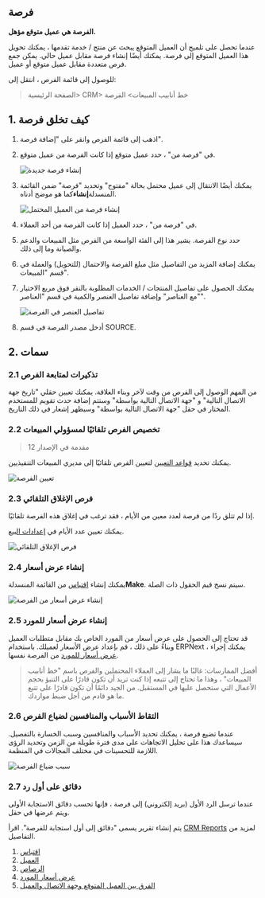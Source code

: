 ## فرصة

**الفرصة هي عميل متوقع مؤهل.**

عندما تحصل على تلميح أن العميل المتوقع يبحث عن منتج / خدمة تقدمها ، يمكنك تحويل هذا العميل المتوقع إلى فرصة. يمكنك أيضًا إنشاء فرصة مقابل عميل حالي. يمكن جمع فرص متعددة مقابل عميل متوقع أو عميل.

للوصول إلى قائمة الفرص ، انتقل إلى:

> الصفحة الرئيسية> CRM> خط أنابيب المبيعات> الفرصة

## 1. كيف تخلق فرصة

1. اذهب إلى قائمة الفرص وانقر على "إضافة فرصة".
2. في "فرصة من" ، حدد عميل متوقع إذا كانت الفرصة من عميل متوقع.
    
    ![إنشاء فرصة جديدة](https://docs.erpnext.com/files/creating-opportunity.gif)
    
3. يمكنك أيضًا الانتقال إلى عميل محتمل بحالة "مفتوح" وتحديد "فرصة" ضمن القائمة المنسدلة**إنشاء**كما هو موضح أدناه.
    
    ![إنشاء فرصة من العميل المحتمل](https://docs.erpnext.com/files/lead-to-opportunity.png)
    
4. في "فرصة من" ، حدد العميل إذا كانت الفرصة من أحد العملاء.
    
5. حدد نوع الفرصة. يشير هذا إلى الفئة الواسعة من الفرص مثل المبيعات والدعم والصيانة وما إلى ذلك.
    
6. يمكنك إضافة المزيد من التفاصيل مثل مبلغ الفرصة والاحتمال (للتحويل) والعملة في قسم "المبيعات".
    
7. يمكنك الحصول على تفاصيل المنتجات / الخدمات المطلوبة بالنقر فوق مربع الاختيار "مع العناصر" وإضافة تفاصيل العنصر والكمية في قسم "العناصر".
    
    ![تفاصيل العنصر في الفرصة](https://docs.erpnext.com/files/item-details-in-opportunity.png)
    
8. أدخل مصدر الفرصة في قسم SOURCE.
    

## 2. سمات

### 2.1 تذكيرات لمتابعة الفرص

من المهم الوصول إلى الفرص من وقت لآخر وبناء العلاقة. يمكنك تعيين حقلي "تاريخ جهة الاتصال التالية" و "جهة الاتصال التالية بواسطة" وستتم إضافة حدث تقويم للمستخدم المختار في حقل "جهة الاتصال التالية بواسطة" وسيظهر إشعار في ذلك التاريخ.

### 2.2 تخصيص الفرص تلقائيًا لمسؤولي المبيعات

> مقدمة في الإصدار 12

يمكنك تحديد [قواعد التعيين](https://docs.erpnext.com/docs/v13/user/manual/en/automation/assignment-rule) لتعيين الفرص تلقائيًا إلى مديري المبيعات التنفيذيين.

![تعيين الفرصة](https://docs.erpnext.com/files/opportunity-assignment-rule.png)

### 2.3 فرص الإغلاق التلقائي

إذا لم تتلق ردًا من فرصة لعدد معين من الأيام ، فقد ترغب في إغلاق هذه الفرصة تلقائيًا.

يمكنك تعيين عدد الأيام في [إعدادات البيع](https://docs.erpnext.com/docs/v13/user/manual/en/selling/selling-settings).

![فرص الإغلاق التلقائي](https://docs.erpnext.com/files/auto-close-opportunities.png)

### 2.4 إنشاء عرض أسعار

يمكنك إنشاء [اقتباس](https://docs.erpnext.com/docs/v13/user/manual/en/selling/quotation) من القائمة المنسدلة**Make**. سيتم نسخ قيم الحقول ذات الصلة.

![إنشاء عرض أسعار من الفرصة](https://docs.erpnext.com/files/create-quotation-from-opportunity.png)

### 2.5 إنشاء عرض أسعار للمورد

قد تحتاج إلى الحصول على عرض أسعار من المورد الخاص بك مقابل متطلبات العميل وبناءً على ذلك ، قم بإعداد عرض الأسعار لعميلك. باستخدام ERPNext ، يمكنك إجراء [عرض أسعار للمورد](https://docs.erpnext.com/docs/v13/user/manual/en/buying/supplier-quotation) من الفرصة نفسها.

> أفضل الممارسات: غالبًا ما يشار إلى العملاء المحتملين والفرص باسم "خط أنابيب المبيعات" ، وهذا ما تحتاج إلى تتبعه إذا كنت تريد أن تكون قادرًا على التنبؤ بحجم الأعمال التي ستحصل عليها في المستقبل. من الجيد دائمًا أن تكون قادرًا على تتبع ما هو قادم من أجل ضبط مواردك.

### 2.6 التقاط الأسباب والمنافسين لضياع الفرص

عندما تضيع فرصة ، يمكنك تحديد الأسباب والمنافسين وسبب الخسارة بالتفصيل. سيساعدك هذا على تحليل الاتجاهات على مدى فترة طويلة من الزمن وتحديد الرؤى اللازمة للتحسينات في مختلف المجالات في المنظمة.

![سبب ضياع الفرصة](https://docs.erpnext.com/files/Screenshot٪202021-11-02٪20at٪2012.12.30٪20PM.png)

### 2.7 دقائق على أول رد

عندما ترسل الرد الأول (بريد إلكتروني) إلى فرصة ، فإنها تحسب دقائق الاستجابة الأولى ويتم عرضها في حقل.

يتم إنشاء تقرير يسمى "دقائق إلى أول استجابة للفرصة". اقرأ [CRM Reports](https://docs.erpnext.com/docs/v13/user/manual/en/CRM/crm_reports) لمزيد من التفاصيل.

1. [اقتباس](https://docs.erpnext.com/docs/v13/user/manual/en/selling/quotation.html)
2. [العميل](https://docs.erpnext.com/docs/v13/user/manual/en/CRM/customer)
3. [الرصاص](https://docs.erpnext.com/docs/v13/user/manual/en/CRM/lead)
4. [عرض أسعار المورد](https://docs.erpnext.com/docs/v13/user/manual/en/buying/supplier-quotation)
5. [الفرق بين العميل المتوقع وجهة الاتصال والعميل](https://docs.erpnext.com/docs/v13/user/manual/en/CRM/articles/difference_between_lead_contact_and_customer)